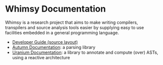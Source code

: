 # Whimsy Documentation

Whimsy is a research project that aims to make writing compilers, transpilers
and source analysis tools easier by supplying easy to use facilities embedded in
a general programming language.

- [Developer Guide (source layout)](/doc/dev-guide.md)
- [Autumn Documentation][autumn-doc]: a parsing library
- [Uranium Documentation][uranium-doc]: a library to annotate and compute (over) ASTs, using a reactive
  architecture

[autumn-doc]: /doc/autumn/README.md
[uranium-doc]: /doc/uranium/README.md